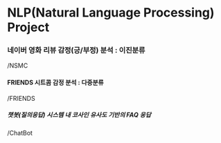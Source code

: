 # NLP(Natural Language Processing) Project

### 네이버 영화 리뷰 감정(긍/부정) 분석 : 이진분류
/NSMC

#### FRIENDS 시트콤 감정 분석 : 다중분류
/FRIENDS

##### 챗봇(질의응답) 시스템 내 코사인 유사도 기반의 FAQ 응답
/ChatBot


